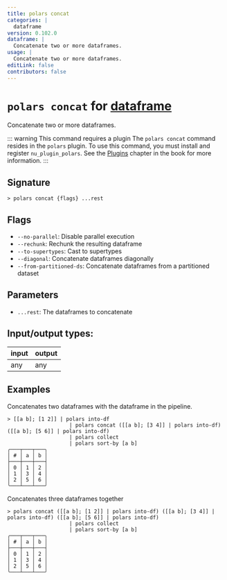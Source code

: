 ```yaml
---
title: polars concat
categories: |
  dataframe
version: 0.102.0
dataframe: |
  Concatenate two or more dataframes.
usage: |
  Concatenate two or more dataframes.
editLink: false
contributors: false
---
```

<!-- This file is automatically generated. Please edit the command in https://github.com/nushell/nushell instead. -->

# `polars concat` for [dataframe](/commands/categories/dataframe.md)

<div class='command-title'>Concatenate two or more dataframes.</div>

::: warning This command requires a plugin
The `polars concat` command resides in the `polars` plugin.
To use this command, you must install and register `nu_plugin_polars`.
See the [Plugins](/book/plugins.html) chapter in the book for more information.
:::


## Signature

```> polars concat {flags} ...rest```

## Flags

 -  `--no-parallel`: Disable parallel execution
 -  `--rechunk`: Rechunk the resulting dataframe
 -  `--to-supertypes`: Cast to supertypes
 -  `--diagonal`: Concatenate dataframes diagonally
 -  `--from-partitioned-ds`: Concatenate dataframes from a partitioned dataset

## Parameters

 -  `...rest`: The dataframes to concatenate


## Input/output types:

| input | output |
| ----- | ------ |
| any   | any    |

## Examples

Concatenates two dataframes with the dataframe in the pipeline.
```nu
> [[a b]; [1 2]] | polars into-df
                    | polars concat ([[a b]; [3 4]] | polars into-df) ([[a b]; [5 6]] | polars into-df)
                    | polars collect
                    | polars sort-by [a b]
╭───┬───┬───╮
│ # │ a │ b │
├───┼───┼───┤
│ 0 │ 1 │ 2 │
│ 1 │ 3 │ 4 │
│ 2 │ 5 │ 6 │
╰───┴───┴───╯

```

Concatenates three dataframes together
```nu
> polars concat ([[a b]; [1 2]] | polars into-df) ([[a b]; [3 4]] | polars into-df) ([[a b]; [5 6]] | polars into-df)
                    | polars collect
                    | polars sort-by [a b]
╭───┬───┬───╮
│ # │ a │ b │
├───┼───┼───┤
│ 0 │ 1 │ 2 │
│ 1 │ 3 │ 4 │
│ 2 │ 5 │ 6 │
╰───┴───┴───╯

```
